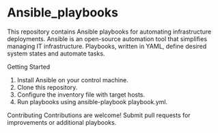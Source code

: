 # Ansible_playbooks

This repository contains Ansible playbooks for automating infrastructure deployments. Ansible is an open-source automation tool that simplifies managing IT infrastructure. Playbooks, written in YAML, define desired system states and automate tasks.

Getting Started
1. Install Ansible on your control machine.
2. Clone this repository.
3. Configure the inventory file with target hosts.
4. Run playbooks using ansible-playbook playbook.yml.

Contributing
Contributions are welcome! Submit pull requests for improvements or additional playbooks.
